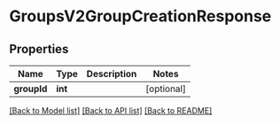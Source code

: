 # GroupsV2GroupCreationResponse

## Properties
Name | Type | Description | Notes
------------ | ------------- | ------------- | -------------
**groupId** | **int** |  | [optional] 

[[Back to Model list]](../README.md#documentation-for-models) [[Back to API list]](../README.md#documentation-for-api-endpoints) [[Back to README]](../README.md)


